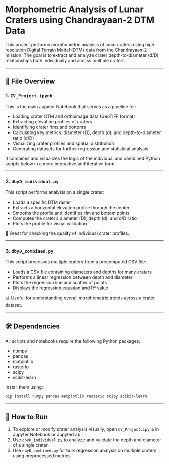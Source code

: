 # Morphometric Analysis of Lunar Craters using Chandrayaan-2 DTM Data

This project performs morphometric analysis of lunar craters using high-resolution Digital Terrain Model (DTM) data from the Chandrayaan-2 mission. The goal is to extract and analyze crater depth-to-diameter (d/D) relationships both individually and across multiple craters.

---

## 📁 File Overview

### 1. `CV_Project.ipynb`
This is the main Jupyter Notebook that serves as a pipeline for:
- Loading crater DTM and orthoimage data (GeoTIFF format)
- Extracting elevation profiles of craters
- Identifying crater rims and bottoms
- Calculating key metrics: diameter (D), depth (d), and depth-to-diameter ratio (d/D)
- Visualizing crater profiles and spatial distribution
- Generating datasets for further regression and statistical analysis

It combines and visualizes the logic of the individual and combined Python scripts below in a more interactive and iterative form.

---

### 2. `dbyD_individual.py`
This script performs analysis on a single crater:
- Loads a specific DTM raster
- Extracts a horizontal elevation profile through the center
- Smooths the profile and identifies rim and bottom points
- Computes the crater’s diameter (D), depth (d), and d/D ratio
- Plots the profile for visual validation

👀 Great for checking the quality of individual crater profiles.

---

### 3. `dbyD_combined.py`
This script processes multiple craters from a precomputed CSV file:
- Loads a CSV file containing diameters and depths for many craters
- Performs a linear regression between depth and diameter
- Plots the regression line and scatter of points
- Displays the regression equation and R² value

📊 Useful for understanding overall morphometric trends across a crater dataset.

---

## 🛠️ Dependencies
All scripts and notebooks require the following Python packages:
- numpy
- pandas
- matplotlib
- rasterio
- scipy
- scikit-learn

Install them using:
```bash
pip install numpy pandas matplotlib rasterio scipy scikit-learn
```

---

## 🚀 How to Run
1. To explore or modify crater analysis visually, open `CV_Project.ipynb` in Jupyter Notebook or JupyterLab.
2. Use `dbyD_individual.py` to analyze and validate the depth and diameter of a single crater.
3. Use `dbyD_combined.py` for bulk regression analysis on multiple craters using preprocessed metrics.


